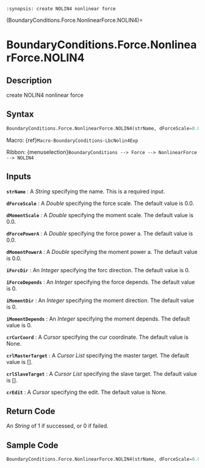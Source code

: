 ```{module} BoundaryConditions.Force.NonlinearForce.NOLIN4()
:synopsis: create NOLIN4 nonlinear force
```

(BoundaryConditions.Force.NonlinearForce.NOLIN4)=

# BoundaryConditions.Force.NonlinearForce.NOLIN4

## Description

create NOLIN4 nonlinear force

## Syntax

```python
BoundaryConditions.Force.NonlinearForce.NOLIN4(strName, dForceScale=0.0, dMomentScale=0.0, dForcePowerA=0.0, dMomentPowerA=0.0, iForcDir=0, iForceDepends=0, iMomentDir=0, iMomentDepends=0, crCurCoord=None, crlMasterTarget=[], crlSlaveTarget=[], crEdit=None)
```

Macro: {ref}`Macro-BoundaryConditions-LbcNolin4Exp`

Ribbon: {menuselection}`BoundaryConditions --> Force --> NonlinearForce --> NOLIN4`

## Inputs

**`strName`**
: A _String_ specifying the name. This is a required input.

**`dForceScale`**
: A _Double_ specifying the force scale. The default value is 0.0.

**`dMomentScale`**
: A _Double_ specifying the moment scale. The default value is 0.0.

**`dForcePowerA`**
: A _Double_ specifying the force power a. The default value is 0.0.

**`dMomentPowerA`**
: A _Double_ specifying the moment power a. The default value is 0.0.

**`iForcDir`**
: An _Integer_ specifying the forc direction. The default value is 0.

**`iForceDepends`**
: An _Integer_ specifying the force depends. The default value is 0.

**`iMomentDir`**
: An _Integer_ specifying the moment direction. The default value is 0.

**`iMomentDepends`**
: An _Integer_ specifying the moment depends. The default value is 0.

**`crCurCoord`**
: A _Cursor_ specifying the cur coordinate. The default value is None.

**`crlMasterTarget`**
: A _Cursor List_ specifying the master target. The default value is [].

**`crlSlaveTarget`**
: A _Cursor List_ specifying the slave target. The default value is [].

**`crEdit`**
: A _Cursor_ specifying the edit. The default value is None.

## Return Code

An _String_ of 1 if successed, or 0 if failed.

## Sample Code

```python
BoundaryConditions.Force.NonlinearForce.NOLIN4(strName, dForceScale=0.0, dMomentScale=0.0, dForcePowerA=0.0, dMomentPowerA=0.0, iForcDir=0, iForceDepends=0, iMomentDir=0, iMomentDepends=0, crCurCoord=None, crlMasterTarget=[], crlSlaveTarget=[], crEdit=None)
```

